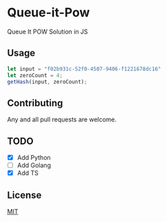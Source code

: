 # Queue-it-Pow

Queue It POW Solution in JS

## Usage

```javascript
let input = "f02b931c-52f0-4507-9406-f1221678dc16"
let zeroCount = 4;
getHash(input, zeroCount);
```

## Contributing

Any and all pull requests are welcome. 

## TODO
- [X] Add Python
- [ ] Add Golang
- [X] Add TS

## License

[MIT](https://choosealicense.com/licenses/mit/)
